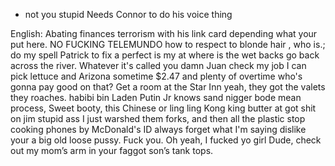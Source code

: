 * not you stupid
Needs Connor to do his voice thing 

English: Abating finances terrorism with his link card depending what your put here. NO FUCKING TELEMUNDO how to respect to blonde hair , who is.; do my spell Patrick to fix a perfect is my at where is the wet backs go back across the river. Whatever it's called you damn Juan check my job I can pick lettuce and Arizona sometime $2.47 and plenty of overtime who's gonna pay good on that? Get a room at the Star Inn yeah, they got the valets they roaches. habibi bin Laden Putin Jr knows sand nigger bode mean process, Sweet booty, this Chinese or ling ling Kong king butter at got shit on jim stupid ass I just warshed them forks, and then all the plastic stop cooking phones by McDonald's ID always forget what I'm saying dislike your a big old loose pussy. Fuck you. Oh yeah, I fucked yo girl Dude, check out my mom’s arm in your faggot son’s tank tops.
